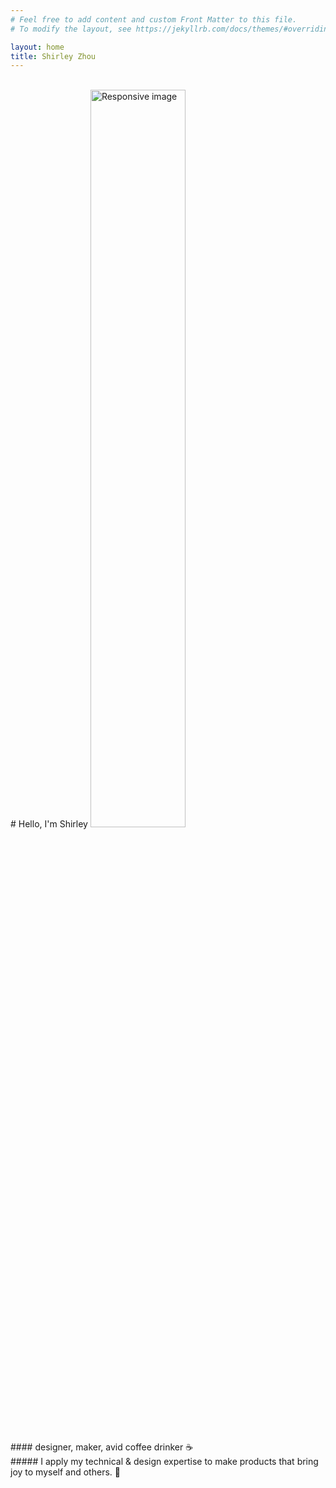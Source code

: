 ```yaml
---
# Feel free to add content and custom Front Matter to this file.
# To modify the layout, see https://jekyllrb.com/docs/themes/#overriding-theme-defaults

layout: home
title: Shirley Zhou
---
```

<br>
# Hello, I'm Shirley
<img src="../public/assets/green_squiggle.png" class="img-fluid" alt="Responsive image" style= "width: 55%">
<!-- ![](/../public/assets/yellow_squiggle.png) -->
<br>
<br>
#### designer, maker, avid coffee drinker ☕️
<br>
##### I apply my technical & design expertise to make products that bring joy to myself and others. 🎉
<br>
<!-- ##### Unfortunately, this site is currently under construction. I'm rebuilding it using [Jekyll](https://jekyllrb.com/) because it's high time for me to get more organized with some modular HTML.-->

<!-- ##### Check back later! 🛠🤖 ☕️ -->


<!-- **Current Endeavors:** UX @ Deloitte Digital

**Previously:** Sleep-deprived @ Carnegie Mellon -->
<br>
